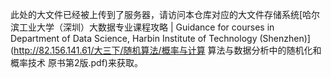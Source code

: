此处的大文件已经被上传到了服务器，请访问本仓库对应的大文件存储系统[哈尔滨工业大学（深圳）大数据专业课程攻略 | Guidance for courses in Department of Data Science, Harbin Institute of Technology (Shenzhen)](http://82.156.141.61/大三下/随机算法/概率与计算  算法与数据分析中的随机化和概率技术  原书第2版.pdf)来获取。
